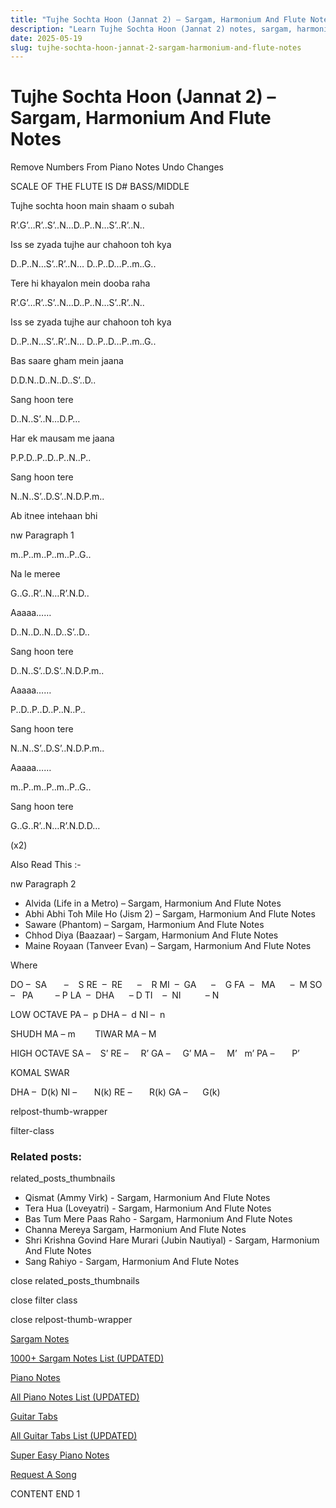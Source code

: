 ```yaml
---
title: "Tujhe Sochta Hoon (Jannat 2) – Sargam, Harmonium And Flute Notes"
description: "Learn Tujhe Sochta Hoon (Jannat 2) notes, sargam, harmonium notations and flute notes. Easy step-by-step tutorial for beginners."
date: 2025-05-19
slug: tujhe-sochta-hoon-jannat-2-sargam-harmonium-and-flute-notes
---
```


# Tujhe Sochta Hoon (Jannat 2) – Sargam, Harmonium And Flute Notes

Remove Numbers From Piano Notes
Undo Changes

SCALE OF THE FLUTE IS D# BASS/MIDDLE

Tujhe sochta hoon main shaam o subah

R’.G’…R’..S’..N…D..P..N…S’..R’..N..

Iss se zyada tujhe aur chahoon toh kya

D..P..N…S’..R’..N… D..P..D…P..m..G..

Tere hi khayalon mein dooba raha

R’.G’…R’..S’..N…D..P..N…S’..R’..N..

Iss se zyada tujhe aur chahoon toh kya

D..P..N…S’..R’..N… D..P..D…P..m..G..

Bas saare gham mein jaana

D.D.N..D..N..D..S’..D..

Sang hoon tere

D..N..S’..N…D.P…

Har ek mausam me jaana

P.P.D..P..D..P..N..P..

Sang hoon tere

N..N..S’..D.S’..N.D.P.m..

Ab itnee intehaan bhi

nw Paragraph 1

m..P..m..P..m..P..G..

Na le meree

G..G..R’..N…R’.N.D..

Aaaaa……

D..N..D..N..D..S’..D..

Sang hoon tere

D..N..S’..D.S’..N.D.P.m..

Aaaaa……

P..D..P..D..P..N..P..

Sang hoon tere

N..N..S’..D.S’..N.D.P.m..

Aaaaa……

m..P..m..P..m..P..G..

Sang hoon tere

G..G..R’..N…R’.N.D.D…

(x2)

Also Read This :-

nw Paragraph 2

* Alvida (Life in a Metro) – Sargam, Harmonium And Flute Notes
* Abhi Abhi Toh Mile Ho (Jism 2) – Sargam, Harmonium And Flute Notes
* Saware (Phantom) – Sargam, Harmonium And Flute Notes
* Chhod Diya (Baazaar) – Sargam, Harmonium And Flute Notes
* Maine Royaan (Tanveer Evan) – Sargam, Harmonium And Flute Notes

Where

DO –  SA       –    S
RE  –  RE      –    R
MI  –  GA      –    G
FA  –   MA      –  M
SO  –   PA         – P
LA  –  DHA      – D
TI    –  NI          – N

LOW OCTAVE
PA –  p
DHA –  d
NI –  n

SHUDH MA – m        TIWAR MA – M

HIGH OCTAVE
SA –    S’
RE –     R’
GA –     G’
MA –     M’   m’
PA –       P’

KOMAL SWAR

DHA –  D(k)
NI –       N(k)
RE –       R(k)
GA –      G(k)

relpost-thumb-wrapper

filter-class

### Related posts:

related_posts_thumbnails

* Qismat (Ammy Virk) - Sargam, Harmonium And Flute Notes
* Tera Hua (Loveyatri) - Sargam, Harmonium And Flute Notes
* Bas Tum Mere Paas Raho - Sargam, Harmonium And Flute Notes
* Channa Mereya Sargam, Harmonium And Flute Notes
* Shri Krishna Govind Hare Murari (Jubin Nautiyal) - Sargam, Harmonium And Flute Notes
* Sang Rahiyo - Sargam, Harmonium And Flute Notes

close related_posts_thumbnails

close filter class

close relpost-thumb-wrapper

[Sargam Notes](/sargam-notes.html)

[1000+ Sargam Notes List (UPDATED)](/all-songs-list-sargam-notes.html)

[Piano Notes](/piano-notes.html)

[All Piano Notes List (UPDATED)](/all-songs-list-piano-notes.html)

[Guitar Tabs](/guitar-tabs.html)

[All Guitar Tabs List (UPDATED)](/all-songs-list-guitar-tabs.html)

[Super Easy Piano Notes](https://studywall.in/)

[Request A Song](/request-a-song.html)

CONTENT END 1

